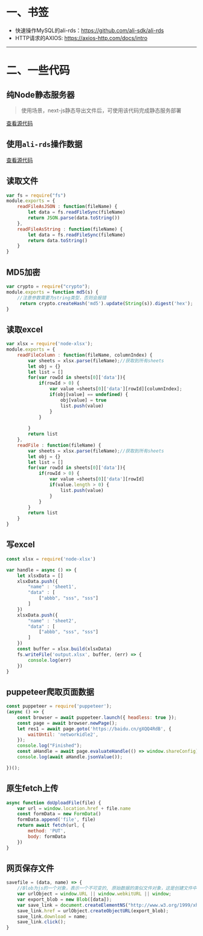 
# 一、书签

- 快速操作MySQL的ali-rds：https://github.com/ali-sdk/ali-rds
- HTTP请求的AXIOS: https://axios-http.com/docs/intro

----

# 二、一些代码

## 纯Node静态服务器

> 使用场景，next-js静态导出文件后，可使用该代码完成静态服务部署

<a href="/page/code.html?file=/docs/nodejs/sample/static-server.js&title=纯Node静态服务器" target="_blank">查看源代码</a>

## 使用`ali-rds`操作数据

<a href="/page/code.html?file=/docs/nodejs/sample/ali-rds.js&title=使用ali-rds" target="_blank">查看源代码</a>


## 读取文件

```js
var fs = require("fs")
module.exports = {
	readFileAsJSON : function(fileName) {
	    let data = fs.readFileSync(fileName)
		return JSON.parse(data.toString())
	},
	readFileAsString : function(fileName) {
	    let data = fs.readFileSync(fileName)
	    return data.toString()
	}
}
```

## MD5加密

```js
var crypto = require("crypto");
module.exports = function md5(s) {
    //注意参数需要为string类型，否则会报错
     return crypto.createHash('md5').update(String(s)).digest('hex');
}
```

## 读取excel

```js
var xlsx = require('node-xlsx');
module.exports = {
	readFileColumn : function(fileName, columnIndex) {
	    var sheets = xlsx.parse(fileName);//获取到所有sheets
	    let obj = {}
	    let list = []
	    for(var rowId in sheets[0]['data']){
	        if(rowId > 0) {
	            var value =sheets[0]['data'][rowId][columnIndex];
	            if(obj[value] == undefined) {
	                obj[value] = true
	                list.push(value)
	            }
	        }
	        
	    }
	    return list
	},
	readFile : function(fileName) {
	    var sheets = xlsx.parse(fileName);//获取到所有sheets
	    let obj = {}
	    let list = []
	    for(var rowId in sheets[0]['data']){
	        if(rowId > 0) {
	            var value =sheets[0]['data'][rowId]
	            if(value.length > 0) {
	            	list.push(value)
	            }
	        }
	    }
	    return list
	}
}
```

## 写excel

```js
const xlsx = require('node-xlsx')

var handle = async () => {
    let xlsxData = []
    xlsxData.push({
        "name" : 'sheet1',
        "data" : [
            ["abbb", "sss", "sss"]
        ]
    })
    xlsxData.push({
        "name" : 'sheet2',
        "data" : [
            ["abbb", "sss", "sss"]
        ]
    })
    const buffer = xlsx.build(xlsxData)
    fs.writeFile('output.xlsx', buffer, (err) => {
        console.log(err)
    })
}
```

## puppeteer爬取页面数据

```js
const puppeteer = require('puppeteer');
(async () => {
    const browser = await puppeteer.launch({ headless: true });
    const page = await browser.newPage();
    let res1 = await page.goto('https://baidu.cn/gXQQ4RdB', {
        waitUntil: 'networkidle2',
    });
    console.log("Finished");
    const aHandle = await page.evaluateHandle(() => window.shareConfig);
    console.log(await aHandle.jsonValue());

})();
```

## 原生fetch上传
```js
async function doUploadFile(file) {
    var url = window.location.href + file.name
    const formData = new FormData()
    formData.append('file', file)
    return await fetch(url, {
        method: 'PUT',
        body: formData
    })
}
```


## 网页保存文件

```js
savefile = (data, name) => {
    //Blob为js的一个对象，表示一个不可变的, 原始数据的类似文件对象，这是创建文件中不可缺少的！
    var urlObject = window.URL || window.webkitURL || window;
    var export_blob = new Blob([data]);
    var save_link = document.createElementNS("http://www.w3.org/1999/xhtml", "a")
    save_link.href = urlObject.createObjectURL(export_blob);
    save_link.download = name;
    save_link.click();
}

```